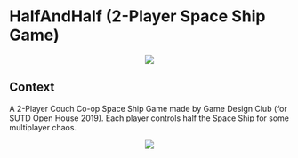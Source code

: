 # HalfAndHalf (2-Player Space Ship Game)

<p align="center"> 
<a href="https://github.com/FlyingFactory/HalfAndHalf/blob/Images/Poster.jpg"><img src="https://github.com/FlyingFactory/HalfAndHalf/blob/Images/Poster.jpg"></a>
</p>

## Context
A 2-Player Couch Co-op Space Ship Game made by Game Design Club (for SUTD Open House 2019). Each player controls half the Space Ship for some multiplayer chaos.


<p align="center"> 
<a href="https://github.com/FlyingFactory/HalfAndHalf/blob/Images/OpenHouse.jpg"><img src="https://github.com/FlyingFactory/HalfAndHalf/blob/Images/OpenHouse.jpg"></a>
</p>
